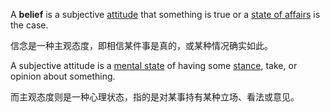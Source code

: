 A **belief** is a subjective [attitude](https://en.wikipedia.org/wiki/Attitude_\(psychology\) "Attitude (psychology)") that something is true or a [state of affairs](https://en.wikipedia.org/wiki/State_of_affairs_\(philosophy\) "State of affairs (philosophy)") is the case. 

信念是一种主观态度，即相信某件事是真的，或某种情况确实如此。  

A subjective attitude is a [mental state](https://en.wikipedia.org/wiki/Mental_state "Mental state") of having some [stance](https://en.wikipedia.org/wiki/Life_stance "Life stance"), take, or opinion about something.

而主观态度则是一种心理状态，指的是对某事持有某种立场、看法或意见。